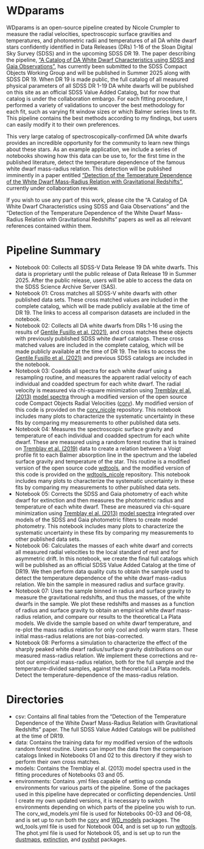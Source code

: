 # WDparams
WDparams is an open-source pipeline created by Nicole Crumpler to measure the radial velocities, spectroscopic surface gravities and temperatures, and photometric radii and temperatures of all DA white dwarf stars confidently identified in Data Releases (DRs) 1-16 of the Sloan Digital Sky Survey (SDSS) and in the upcoming SDSS DR 19.  The paper describing the pipeline, [“A Catalog of DA White Dwarf Characteristics using SDSS and Gaia Observations”](https://www.overleaf.com/read/fnbkbkbyrcvg#394d1e), has currently been submitted to the SDSS Compact Objects Working Group and will be published in Summer 2025 along with SDSS DR 19. When DR 19 is made public, the full catalog of all measured physical parameters of all SDSS DR 1-19 DA white dwarfs will be published on this site as an official SDSS Value Added Catalog, but for now that catalog is under the collaboration embargo. For each fitting procedure, I performed a variety of validations to uncover the best methodology for each fit, such as varying fit window sizes or which Balmer series lines to fit. This pipeline contains the best methods according to my findings, but users can easily modify it to their own preferences.

This very large catalog of spectroscopically-confirmed DA white dwarfs provides an incredible opportunity for the community to learn new things about these stars. As an example application, we include a series of notebooks showing how this data can be use to, for the first time in the published literature, detect the temperature dependence of the famous white dwarf mass-radius relation. This detection will be published imminently in a paper entitled [“Detection of the Temperature Dependence of the White Dwarf Mass-Radius Relation with Gravitational Redshifts”](https://www.overleaf.com/read/svpykmwhjbgd#cb4f64), currently under collaboration review.

If you wish to use any part of this work, please cite the “A Catalog of DA White Dwarf Characteristics using SDSS and Gaia Observations” and the “Detection of the Temperature Dependence of the White Dwarf Mass-Radius Relation with Gravitational Redshifts” papers as well as all relevant references contained within them.

# Pipeline Summary

- Notebook 00: Collects all SDSS-V Data Release 19 DA white dwarfs. This data is proprietary until the public release of Data Release 19 in Summer 2025. After the public release, users will be able to access the data on the SDSS Science Archive Server (SAS).
- Notebook 01: Cross matches all SDSS-V white dwarfs with other published data sets. These cross matched values are included in the complete catalog, which will be made publicly available at the time of DR 19. The links to access all comparison datasets are included in the notebook.
- Notebook 02: Collects all DA white dwarfs from DRs 1-16 using the results of [Gentile Fusillo et al. (2021)](https://ui.adsabs.harvard.edu/abs/2021MNRAS.508.3877G/abstract), and cross matches these objects with previously published SDSS white dwarf catalogs. These cross matched values are included in the complete catalog, which will be made publicly available at the time of DR 19. The links to access the [Gentile Fusillo et al. (2021)](https://ui.adsabs.harvard.edu/abs/2021MNRAS.508.3877G/abstract) and previous SDSS catalogs are included in the notebook.
- Notebook 03: Coadds all spectra for each white dwarf using a resampling routine, and measures the apparent radial velocity of each individual and coadded spectrum for each white dwarf. The radial velocity is measured via chi-square minimization using [Tremblay el al. (2013)](https://ui.adsabs.harvard.edu/abs/2013A%26A...559A.104T/abstract) [model spectra](https://warwick.ac.uk/fac/sci/physics/research/astro/people/tremblay/modelgrids/) through a modified version of the open source code Compact Objects Radial Velocities ([corv](https://github.com/vedantchandra/corv)). My modified version of this code is provided on the [corv_nicole](https://github.com/nicolecrumpler0230/corv_nicole) repository. This notebook includes many plots to characterize the systematic uncertainty in these fits by comparing my measurements to other published data sets.
- Notebook 04: Measures the spectroscopic surface gravity and temperature of each individual and coadded spectrum for each white dwarf. These are measured using a random forest routine that is trained on [Tremblay et al. (2019)](https://ui.adsabs.harvard.edu/abs/2019MNRAS.482.5222T/abstract) data to create a relation between a Voigt profile fit to each Balmer absorption line in the spectrum and the labeled surface gravity and temperature of the star. This routine is a modified version of the open source code [wdtools](https://wdtools.readthedocs.io/en/latest/), and the modified version of this code is provided on the [wdtools_nicole](https://github.com/nicolecrumpler0230/wdtools_nicole) repository. This notebook includes many plots to characterize the systematic uncertainty in these fits by comparing my measurements to other published data sets.
- Notebook 05: Corrects the SDSS and Gaia photometry of each white dwarf for extinction and then measures the photometric radius and temperature of each white dwarf. These are measured via chi-square minimization using [Tremblay el al. (2013)](https://ui.adsabs.harvard.edu/abs/2013A%26A...559A.104T/abstract) [model spectra](https://warwick.ac.uk/fac/sci/physics/research/astro/people/tremblay/modelgrids/) integrated over models of the SDSS and Gaia photometric filters to create model photometry. This notebook includes many plots to characterize the systematic uncertainty in these fits by comparing my measurements to other published data sets.
- Notebook 06: Calculates the masses of each white dwarf and corrects all measured radial velocities to the local standard of rest and for asymmetric drift. In this notebook, we create the final full catalogs which will be published as an official SDSS Value Added Catalog at the time of DR19. We then perform data quality cuts to obtain the sample used to detect the temperature dependence of the white dwarf mass-radius relation. We bin the sample in measured radius and surface gravity.
- Notebook 07:  Uses the sample binned in radius and surface gravity to measure the gravitational redshifts, and thus the masses, of the white dwarfs in the sample. We plot these redshifts and masses as a function of radius and surface gravity to obtain an empirical white dwarf mass-radius relation, and compare our results to the theoretical La Plata models. We divide the sample based on white dwarf temperature, and re-plot the mass radius relation for only cool and only warm stars. These initial mass-radius relations are not bias-corrected.
- Notebook 08: Performs a simulation to characterize the effect of the sharply peaked white dwarf radius/surface gravity distributions on our measured mass-radius relation. We implement these corrections and re-plot our empirical mass-radius relation, both for the full sample and the temperature-divided samples, against the theoretical La Plata models. Detect the temperature-dependence of the mass-radius relation.

# Directories

- csv: Contains all final tables from the “Detection of the Temperature Dependence of the White Dwarf Mass-Radius Relation with Gravitational Redshifts” paper. The full SDSS Value Added Catalogs will be published at the time of DR19.
- data: Contains the training data for my modified version of the wdtools random forest routine. Users can import the data from the comparison catalogs linked in Notebooks 01 and 02 to this directory if they  wish to perform their own cross matches.
- models: Contains the Tremblay el al. (2013) model spectra used in the fitting procedures of Notebooks 03 and 05.
- environments: Contains .yml files capable of setting up conda environments for various parts of the pipeline. Some of the packages used in this pipeline have deprecated or conflicting dependencies. Until I create my own updated versions, it is necessary to switch environments depending on which parts of the pipeline you wish to run. The corv_wd_models.yml file is used for Notebooks 00-03 and 06-08, and is set up to run both the [corv](https://github.com/vedantchandra/corv) and [WD_models](https://github.com/SihaoCheng/WD_models) packages. The wd_tools.yml file is used for Notebook 004, and is set up to run [wdtools](https://wdtools.readthedocs.io/en/latest/). The phot.yml file is used for Notebook 05, and is set up to run the [dustmaps](https://dustmaps.readthedocs.io/en/latest/index.html), [extinction](https://extinction.readthedocs.io/en/latest/), and [pyphot](https://mfouesneau.github.io/pyphot/#installation) packages.
